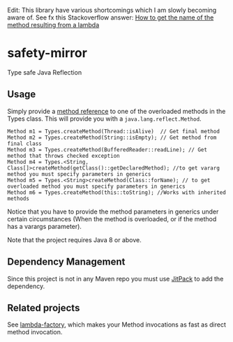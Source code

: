 Edit: This library have various shortcomings which I am slowly becoming aware of. See fx this Stackoverflow answer: [How to get the name of the method resulting from a lambda](https://stackoverflow.com/q/47313521/6095334)

# safety-mirror
Type safe Java Reflection

## Usage
Simply provide a [method reference](https://docs.oracle.com/javase/tutorial/java/javaOO/methodreferences.html) to one of the overloaded methods in the Types class. This will provide you with a `java.lang.reflect.Method`.

    
    Method m1 = Types.createMethod(Thread::isAlive)  // Get final method
    Method m2 = Types.createMethod(String::isEmpty); // Get method from final class
    Method m3 = Types.createMethod(BufferedReader::readLine); // Get method that throws checked exception
    Method m4 = Types.<String, Class[]>createMethod(getClass()::getDeclaredMethod); //to get vararg method you must specify parameters in generics
    Method m5 = Types.<String>createMethod(Class::forName); // to get overloaded method you must specify parameters in generics
    Method m6 = Types.createMethod(this::toString); //Works with inherited methods

Notice that you have to provide the method parameters in generics under certain circumstances (When the method is overloaded, or if the method has a varargs parameter).    
    
Note that the project requires Java 8 or above.

## Dependency Management

Since this project is not in any Maven repo you must use [JitPack](https://jitpack.io/) to add the dependency.

## Related projects
See [lambda-factory](https://github.com/Hervian/lambda-factory), which makes your Method invocations as fast as direct method invocation.
